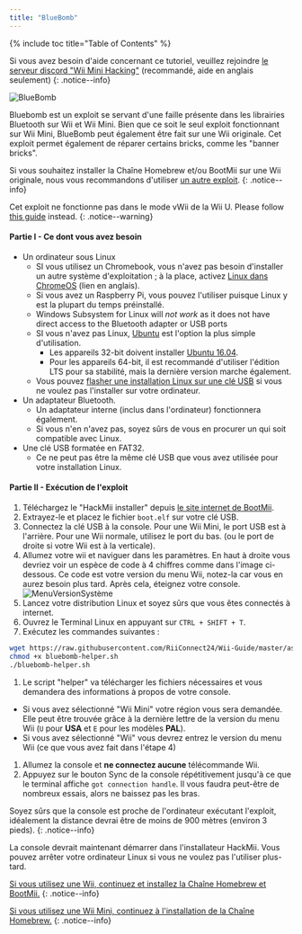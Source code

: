 ```yaml
---
title: "BlueBomb"
---
```


{% include toc title="Table of Contents" %}

Si vous avez besoin d'aide concernant ce tutoriel, veuillez rejoindre [le serveur discord "Wii Mini Hacking"](https://discord.gg/6ryxnkS) (recommandé, aide en anglais seulement)
{: .notice--info}

![BlueBomb](/images/bluebomb.png)

Bluebomb est un exploit se servant d'une faille présente dans les librairies Bluetooth sur Wii et Wii Mini. Bien que ce soit le seul exploit fonctionnant sur Wii Mini, BlueBomb peut également être fait sur une Wii originale. Cet exploit permet également de réparer certains bricks, comme les "banner bricks".

Si vous souhaitez installer la Chaîne Homebrew et/ou BootMii sur une Wii originale, nous vous recommandons d'utiliser [un autre exploit](/get-started).
{: .notice--info}

Cet exploit ne fonctionne pas dans le mode vWii de la Wii U. Please follow [this guide](https://wiiuguide.xyz/#/vwii-modding) instead.
{: .notice--warning}

#### Partie I - Ce dont vous avez besoin
- Un ordinateur sous Linux
  - SI vous utilisez un Chromebook, vous n'avez pas besoin d'installer un autre système d'exploitation ; à la place, activez [Linux dans ChromeOS](https://support.google.com/chromebook/answer/9145439?hl=en) (lien en anglais).
  - Si vous avez un Raspberry Pi, vous pouvez l'utiliser puisque Linux y est la plupart du temps préinstallé.
  - Windows Subsystem for Linux will *not work* as it does not have direct access to the Bluetooth adapter or USB ports
  - SI vous n'avez pas Linux, [Ubuntu](https://ubuntu.com/download/desktop) est l'option la plus simple d'utilisation.
    - Les appareils 32-bit doivent installer [Ubuntu 16.04](http://releases.ubuntu.com/16.04/).
    - Pour les appareils 64-bit, il est recommandé d'utiliser l'édition LTS pour sa stabilité, mais la dernière version marche également.
  - Vous pouvez [flasher une installation Linux sur une clé USB](https://ubuntu.com/tutorials/tutorial-create-a-usb-stick-on-windows#1-overview) si vous ne voulez pas l'installer sur votre ordinateur.
- Un adaptateur Bluetooth.
  - Un adaptateur interne (inclus dans l'ordinateur) fonctionnera également.
  - Si vous n'en n'avez pas, soyez sûrs de vous en procurer un qui soit compatible avec Linux.
- Une clé USB formatée en FAT32.
  - Ce ne peut pas être la même clé USB que vous avez utilisée pour votre installation Linux.

#### Partie II - Exécution de l'exploit
1. Téléchargez le "HackMii installer" depuis [le site internet de BootMii](https://bootmii.org/download/).
1. Extrayez-le et placez le fichier `boot.elf` sur votre clé USB.
1. Connectez la clé USB à la console. Pour une Wii Mini, le port USB est à l'arrière. Pour une Wii normale, utilisez le port du bas. (ou le port de droite si votre Wii est à la verticale).
1. Allumez votre wii et naviguer dans les paramètres. En haut à droite vous devriez voir un espèce de code à 4 chiffres comme dans l'image ci-dessous. Ce code est votre version du menu Wii, notez-la car vous en aurez besoin plus tard. Après cela, éteignez votre console. ![MenuVersionSystème](/images/Wii/SystemMenuVersion.png)
1. Lancez votre distribution Linux et soyez sûrs que vous êtes connectés à internet.
1. Ouvrez le Terminal Linux en appuyant sur `CTRL + SHIFT + T`.
1. Exécutez les commandes suivantes :
```bash
wget https://raw.githubusercontent.com/RiiConnect24/Wii-Guide/master/assets/files/bluebomb-helper.sh
chmod +x bluebomb-helper.sh
./bluebomb-helper.sh
```
1. Le script "helper" va télécharger les fichiers nécessaires et vous demandera des informations à propos de votre console.
  - Si vous avez sélectionné "Wii Mini" votre région vous sera demandée. Elle peut être trouvée grâce à la dernière lettre de la version du menu Wii (`U` pour **USA** et `E` pour les modèles **PAL**).
  - Si vous avez sélectionné "Wii" vous devrez entrez le version du menu Wii (ce que vous avez fait dans l'étape 4)
1. Allumez la console et **ne connectez aucune** télécommande Wii.
1. Appuyez sur le bouton Sync de la console répétitivement jusqu'à ce que le terminal affiche `got connection handle`. Il vous faudra peut-être de nombreux essais, alors ne baissez pas les bras.

Soyez sûrs que la console est proche de l'ordinateur exécutant l'exploit, idéalement la distance devrai être de moins de 900 mètres (environ 3 pieds).
{: .notice--info}

La console devrait maintenant démarrer dans l'installateur HackMii. Vous pouvez arrêter votre ordinateur Linux si vous ne voulez pas l'utiliser plus-tard.

[Si vous utilisez une Wii, continuez et installez la Chaîne Homebrew et BootMii.](hbc)
{: .notice--info}

[Si vous utilisez une Wii Mini, continuez à l'installation de la Chaîne Homebrew.](hbc-mini)
{: .notice--info}
